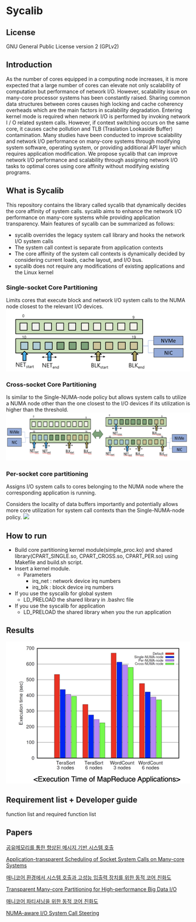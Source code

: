 # Sycalib


## License

GNU General Public License version 2 (GPLv2)


## Introduction

 As the number of cores equipped in a computing node increases, it is more expected that a large number of cores can elevate not only scalability of computation but performance of network I/O. However, scalability issue on many-core processor systems has been constantly raised. Sharing common data structures between cores causes high locking and cache coherency overheads which are the main factors in scalability degradation. Entering kernel mode is required when network I/O is performed by invoking network I / O related system calls. However, if context switching occurs on the same core, it causes cache pollution and TLB (Traslation Lookaside Buffer) contamination. Many studies have been conducted to improve scalability and network I/O performance on many-core systems through modifying system software, operating system, or providing additional API layer which requires application modification. We propose sycalib that can improve network I/O performance and scalability through assigning network I/O tasks to optimal cores using core affinity without modifying existing programs.

## What is Sycalib

This repository contains the library called sycalib that dynamically decides the core affinity of system calls. sycalib aims to enhance the network I/O performance on many-core systems while providing application transparency. Main features of sycalib can be summarized as follows:

- sycalib overrides the legacy system call library and hooks the network I/O system calls
- The system call context is separate from application contexts
- The core affinity of the system call contexts is dynamically decided by considering current loads, cache layout, and I/O bus.
- sycalib does not require any modifications of existing applications and the Linux kernel

### Single-socket Core Partitioning

Limits cores that execute block and network I/O system calls to the NUMA node closest to the relevant I/O devices.
![](https://github.com/oslab-swrc/syscalib/blob/master/single.png)

### Cross-socket Core Partitioning

Is similar to the Single-NUMA-node policy but allows system calls to utilize a NUMA node other than the one closest to the I/O devices if its utilization is higher than the threshold.
![](https://github.com/oslab-swrc/syscalib/blob/master/cross.png)

### Per-socket core partitioning

Assigns I/O system calls to cores belonging to the NUMA node where the corresponding application is running.

Considers the locality of data buffers importantly and potentially allows more core utilization for system call contexts than the Single-NUMA-node policy.
![](https://github.com/oslab-swrc/syscalib/blob/master/per_cp.png)

## How to run

- Build core partitioning kernel module(simple_proc.ko) and shared library(CPART_SINGLE.so, CPART_CROSS.so, CPART_PER.so) using Makefile and build.sh script.
- Insert a kernel module.
  - Parameters
    - irq_net : network device irq numbers
    - irq_blk : block device irq numbers
- If you use the syscalib for global system
  - LD_PRELOAD the shared library in .bashrc file
- If you use the syscalib for application
  - LD_PRELOAD the shared library when you the run application

## Results

![](https://github.com/oslab-swrc/syscalib/blob/master/result_cp.png)

## Requirement list + Developer guide
function list and required function list


## Papers

[공유메모리를 통한 향상된 메시지 기반 시스템 호출](https://www.dbpia.co.kr/Journal/articleDetail?nodeId=NODE07322648)

[Application-transparent Scheduling of Socket System Calls on Many-core Systems](https://dl.acm.org/doi/10.1145/3230718.3232113)

[매니코어 환경에서 시스템 호출과 고성능 입출력 장치를 위한 동적 코어 친화도](https://www.dbpia.co.kr/Journal/articleDetail?nodeId=NODE09301835)

[Transparent Many-core Partitioning for High-performance Big Data I/O](https://onlinelibrary.wiley.com/doi/10.1002/cpe.6017)

[매니코어 파티셔닝을 위한 동적 코어 친화도](https://www.dbpia.co.kr/Journal/articleDetail?nodeId=NODE10501401)

[NUMA-aware I/O System Call Steering](https://www.computer.org/csdl/proceedings-article/cluster/2021/966600a805/1xFuXRrI520)

